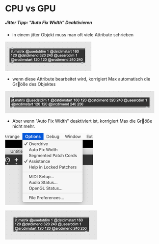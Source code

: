 # CPU vs GPU

##### Jitter Tipp: "Auto Fix Width" Deaktivieren

- in einem jitter Objekt muss man oft viele Attribute schrieben

![](K2/hint1.png)

- wenn diese Attribute bearbeitet wird, korrigiert Max automatisch die Gr￿öße des Objektes

![](K2/hint2.png)

- Aber wenn "Auto Fix Width" deaktiviert ist, korrigiert Max die Gr￿öße nicht mehr.

![](K2/hint3.png)

![](K2/hint4.png)

